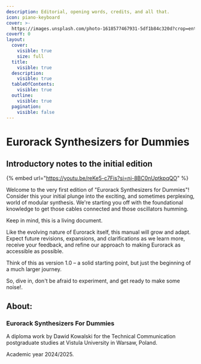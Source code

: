 ```yaml
---
description: Editorial, opening words, credits, and all that.
icon: piano-keyboard
cover: >-
  https://images.unsplash.com/photo-1618577467931-5df1b84c320d?crop=entropy&cs=srgb&fm=jpg&ixid=M3wxOTcwMjR8MHwxfHNlYXJjaHw1fHxldXJvcmFja3xlbnwwfHx8fDE3NDMyNTM3OTZ8MA&ixlib=rb-4.0.3&q=85
coverY: 0
layout:
  cover:
    visible: true
    size: full
  title:
    visible: true
  description:
    visible: true
  tableOfContents:
    visible: true
  outline:
    visible: true
  pagination:
    visible: false
---
```


# Eurorack Synthesizers for Dummies

## Introductory notes to the initial edition

{% embed url="https://youtu.be/reKe5-c7Fis?si=nj-8BC0nUptkpqQO" %}

Welcome to the very first edition of "Eurorack Synthesizers for Dummies"!\
Consider this your initial plunge into the exciting, and sometimes perplexing, world of modular synthesis. We're starting you off with the foundational knowledge to get those cables connected and those oscillators humming.

Keep in mind, this is a living document.

Like the evolving nature of Eurorack itself, this manual will grow and adapt.\
Expect future revisions, expansions, and clarifications as we learn more, receive your feedback, and refine our approach to making Eurorack as accessible as possible.

Think of this as version 1.0 – a solid starting point, but just the beginning of a much larger journey.

So, dive in, don't be afraid to experiment, and get ready to make some noise!.

## About:

### Eurorack Synthesizers For Dummies

A diploma work by Dawid Kowalski for the Technical Communication postgraduate studies at Vistula University in Warsaw, Poland.

Academic year 2024/2025.
